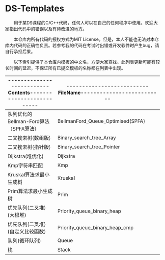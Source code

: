 # DS-Templates

&emsp;&emsp;用于某DS课程的C/C++代码，任何人可以在自己的任何程序中使用。欢迎大家指出代码中的错误以及有待改进的地方。

&emsp;&emsp;本仓库内所有代码的授权方式为MIT License。但是，本人不能也无法对本仓库内代码的正确性负责。若参考我的代码在考试时出错或开发软件时产生bug，请自行承担后果。

&emsp;&emsp;以下索引提供了本仓库内模板的中文名，方便大家查找。此列表更新可能有较长时间的延迟，不保证所有已提交模板的名称都在列表中出现。

| --------------------------Contents-------------------------- | --------------------------FileName-------------------------- |
| ------------------------------------------------------------ | ------------------------------------------------------------ |
| 队列优化的Bellman-Ford算法（SPFA算法）| BellmanFord_Queue_Optimised(SPFA) |  
| 二叉搜索树(数组版) | Binary_search_tree_Array |
| 二叉搜索树(指针版)| Binary_search_tree_Pointer |
| Dijkstra(堆优化) | Dijkstra |
| Kmp字符串匹配 | Kmp |
| Kruskal算法求最小生成树 | Kruskal |
| Prim算法求最小生成树 | 	Prim |
| 优先队列(二叉堆)(大根堆) | Priority_queue_binary_heap |
| 优先队列(二叉堆)(自定义比较函数) | Priority_queue_binary_heap_cmp |
| 队列(循环队列) | Queue |
| 栈 | Stack |